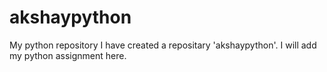 # akshaypython
My python repository
I have created a repositary 'akshaypython'.
I will add my python assignment here.
